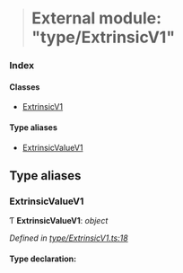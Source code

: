 > # External module: "type/ExtrinsicV1"

### Index

#### Classes

* [ExtrinsicV1](../classes/_type_extrinsicv1_.extrinsicv1.md)

#### Type aliases

* [ExtrinsicValueV1](_type_extrinsicv1_.md#extrinsicvaluev1)

## Type aliases

###  ExtrinsicValueV1

Ƭ **ExtrinsicValueV1**: *object*

*Defined in [type/ExtrinsicV1.ts:18](https://github.com/polkadot-js/api/blob/eec4ca7/packages/types/src/type/ExtrinsicV1.ts#L18)*

#### Type declaration: